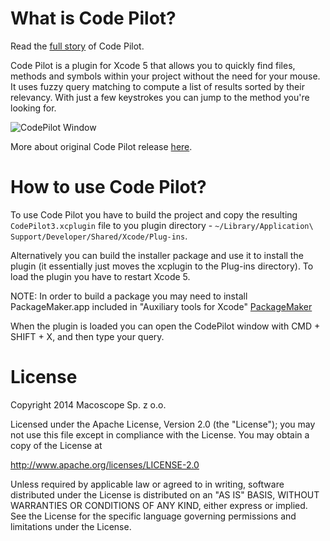 What is Code Pilot?
===================

Read the [full story](http://macoscope.com/blog/the-story-of-code-pilot/) of Code Pilot.

Code Pilot is a plugin for Xcode 5 that allows you to quickly find files, methods and symbols within your project without the need for your mouse. 
It uses fuzzy query matching to compute a list of results sorted by their relevancy. With just a few keystrokes you can jump to the method you're looking for.

![CodePilot Window](https://github.com/macoscope/CodePilot/raw/master/Screenshots/CodePilot_01.png "CodePilot Window")

More about original Code Pilot release [here](http://codepilot.cc/).

How to use Code Pilot?
======================

To use Code Pilot you have to build the project and copy the resulting `CodePilot3.xcplugin` file to you plugin directory - `~/Library/Application\ Support/Developer/Shared/Xcode/Plug-ins`. 

Alternatively you can build the installer package and use it to install the plugin (it essentially just moves the xcplugin to the Plug-ins directory). 
To load the plugin you have to restart Xcode 5.

NOTE: In order to build a package you may need to install PackageMaker.app included in "Auxiliary tools for Xcode" [PackageMaker](https://developer.apple.com/downloads/index.action?name=PackageMaker)

When the plugin is loaded you can open the CodePilot window with CMD + SHIFT + X, and then type your query.

License
=======

Copyright 2014 Macoscope Sp. z o.o.

Licensed under the Apache License, Version 2.0 (the "License"); you may not use this file except in compliance with the License. You may obtain a copy of the License at

http://www.apache.org/licenses/LICENSE-2.0

Unless required by applicable law or agreed to in writing, software distributed under the License is distributed on an "AS IS" BASIS, WITHOUT WARRANTIES OR CONDITIONS OF ANY KIND, either express or implied. See the License for the specific language governing permissions and limitations under the License.
